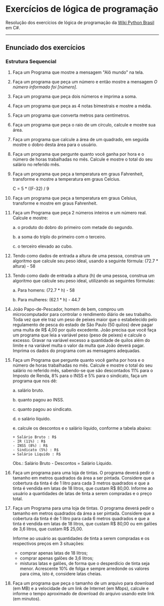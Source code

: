 # Exercícios de lógica de programação

Resolução dos exercícios de lógica de programação da [Wiki Python Brasil](https://wiki.python.org.br/ListaDeExercicios) em C#.

---

## Enunciado dos exercícios
### Estrutura Sequencial
1. Faça um Programa que mostre a mensagem "Alô mundo" na tela.
2. Faça um programa que peça um número e então mostre a mensagem *O número informado foi [número]*.
3. Faça um programa que peça dois números e imprima a soma.
4. Faça um programa que peça as 4 notas bimestrais e mostre a média.
5. Faça um programa que converta metros para centímetros.
6. Faça um programa que peça o raio de um círculo, calcule e mostre sua área.
7. Faça um programa que calcule a área de um quadrado, em seguida mostre o dobro desta área para o usuário.
8. Faça um programa que pergunte quanto você ganha por hora e o número de horas trabalhadas no mês. Calcule e mostre o total do seu salário no referido mês.
9. Faça um programa que peça a temperatura em graus Fahrenheit, transforme e mostre a temperatura em graus Celcius.
        
      C = 5 * ((F-32) / 9
10. Faça um programa que peça a temperatura em graus Celsius, transforme e mostre em graus Fahrenheit.
11. Faça um Programa que peça 2 números inteiros e um número real. Calcule e mostre:

      a. o produto do dobro do primeiro com metade do segundo.
      
      b. a soma do triplo do primeiro com o terceiro.
      
      c. o terceiro elevado ao cubo.
12. Tendo como dados de entrada a altura de uma pessoa, construa um algoritmo que calcule seu peso ideal, usando a seguinte fórmula: (72.7 * altura) - 58
13. Tendo como dado de entrada a altura (h) de uma pessoa, construa um algoritmo que calcule seu peso ideal, utilizando as seguintes fórmulas:
        
      a. Para homens: (72.7 * h) - 58
        
      b. Para mulheres: (62.1 * h) - 44.7
14. João Papo-de-Pescador, homem de bem, comprou um microcomputador para controlar o rendimento diário de seu trabalho. Toda vez que ele traz um peso de peixes maior que o estabelecido pelo regulamento de pesca do estado de São Paulo (50 quilos) deve pagar uma multa de R$ 4,00 por quilo excedente. João precisa que você faça um programa que leia a variável peso (peso de peixes) e calcule o excesso. Gravar na variável excesso a quantidade de quilos além do limite e na variável multa o valor da multa que João deverá pagar. Imprima os dados do programa com as mensagens adequadas.
15. Faça um Programa que pergunte quanto você ganha por hora e o número de horas trabalhadas no mês. Calcule e mostre o total do seu salário no referido mês, sabendo-se que são descontados 11% para o Imposto de Renda, 8% para o INSS e 5% para o sindicato, faça um programa que nos dê:
        
      a. salário bruto.
      
      b. quanto pagou ao INSS.
      
      c. quanto pagou ao sindicato.
      
      d. o salário líquido.
      
      e. calcule os descontos e o salário líquido, conforme a tabela abaixo:
        
        + Salário Bruto : R$
        - IR (11%) : R$
        - INSS (8%) : R$
        - Sindicato (5%) : R$
        = Salário Liquido : R$

       Obs.: Salário Bruto - Descontos = Salário Líquido.
16. Faça um programa para uma loja de tintas. O programa deverá pedir o tamanho em metros quadrados da área a ser pintada. Considere que a cobertura da tinta é de 1 litro para cada 3 metros quadrados e que a tinta é vendida em latas de 18 litros, que custam R$ 80,00. Informe ao usuário a quantidades de latas de tinta a serem compradas e o preço total.
17. Faça um Programa para uma loja de tintas. O programa deverá pedir o tamanho em metros quadrados da área a ser pintada. Considere que a cobertura da tinta é de 1 litro para cada 6 metros quadrados e que a tinta é vendida em latas de 18 litros, que custam R$ 80,00 ou em galões de 3,6 litros, que custam R$ 25,00.
     
     Informe ao usuário as quantidades de tinta a serem compradas e os respectivos preços em 3 situações:
      - comprar apenas latas de 18 litros;
      - comprar apenas galões de 3,6 litros;
      - misturas latas e galões, de forma que o desperdício de tinta seja menor. Acrescente 10% de folga e sempre arredonde os valores para cima, isto é, considere latas cheias.
18. Faça um programa que peça o tamanho de um arquivo para download (em MB) e a velocidade de um link de Internet (em Mbps), calcule e informe o tempo aproximado de download do arquivo usando este link (em minutos).
